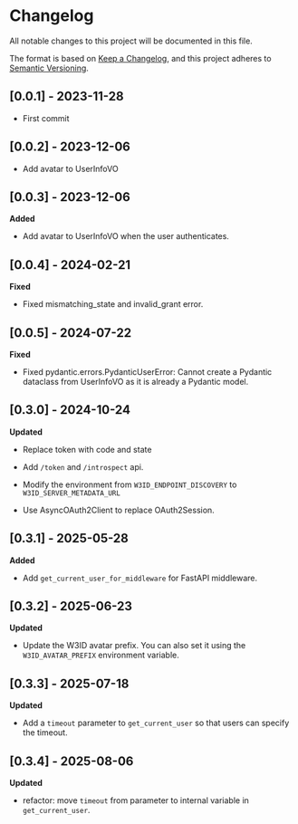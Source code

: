 # Changelog

All notable changes to this project will be documented in this file.

The format is based on [Keep a Changelog](https://keepachangelog.com/en/1.0.0/), and this
project adheres to [Semantic Versioning](https://semver.org/spec/v2.0.0.html).

## [0.0.1] - 2023-11-28

-   First commit

## [0.0.2] - 2023-12-06

-   Add avatar to UserInfoVO

## [0.0.3] - 2023-12-06

**Added**

-   Add avatar to UserInfoVO when the user authenticates.

## [0.0.4] - 2024-02-21

**Fixed**

-   Fixed mismatching_state and invalid_grant error.

## [0.0.5] - 2024-07-22

**Fixed**

-   Fixed pydantic.errors.PydanticUserError: Cannot create a Pydantic dataclass from UserInfoVO as it is already a Pydantic model.

## [0.3.0] - 2024-10-24

**Updated**

-   Replace token with code and state

-   Add `/token` and `/introspect` api.

-   Modify the environment from `W3ID_ENDPOINT_DISCOVERY` to `W3ID_SERVER_METADATA_URL`

-   Use AsyncOAuth2Client to replace OAuth2Session.

## [0.3.1] - 2025-05-28

**Added**

-   Add `get_current_user_for_middleware` for FastAPI middleware.

## [0.3.2] - 2025-06-23

**Updated**

-   Update the W3ID avatar prefix. You can also set it using the `W3ID_AVATAR_PREFIX` environment variable.

## [0.3.3] - 2025-07-18

**Updated**

-   Add a `timeout` parameter to `get_current_user` so that users can specify the timeout.

## [0.3.4] - 2025-08-06

**Updated**

-   refactor: move `timeout` from parameter to internal variable in `get_current_user`.
